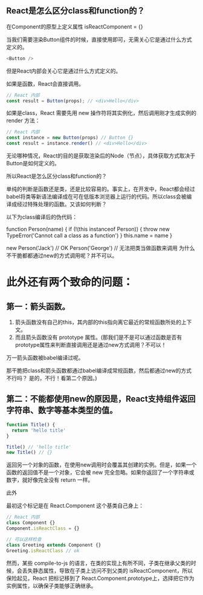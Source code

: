 
## React是怎么区分class和function的？

在Component的原型上定义属性 isReactComponent = {}



当我们需要渲染Button组件的时候，直接使用即可，无需关心它是通过什么方式定义的。
```js
<Button />
```

但是React内部会关心它是通过什么方式定义的。

如果是函数，React会直接调用。
```js
// React 内部
const result = Button(props); // <div>Hello</div>
```
如果是class，React 需要先用 new 操作符将其实例化，然后调用刚才生成实例的 render 方法：


```js
// React 内部
const instance = new Button(props) // Button {}
const result = instance.render() // <div>Hello</div>

```
无论哪种情况，React的目的是获取渲染后的Node（节点），具体获取方式取决于Button是如何定义的。

所以React是怎么区分class和function的？




单纯的判断是函数还是类，还是比较容易的。事实上，在开发中，React都会经过babel将类等新语法编译成在可在低版本浏览器上运行的代码。所以class会被编译成经过特殊处理的函数。又该如何判断？


以下为class编译后的伪代码：

function Person(name) {
  if (!(this instanceof Person)) {
    throw new TypeError('Cannot call a class as a function')
  }
  this.name = name
}

new Person('Jack') // OK
Person('George') // 无法把类当做函数来调用
为什么不干脆都都通过new的方式调用呢？并不可以。

# 此外还有两个致命的问题：

## 第一：箭头函数。
1. 箭头函数没有自己的this，其内部的this指向离它最近的常规函数所处的上下文。
2. 而且箭头函数没有 prototype 属性。(那我们是不是可以通过函数是否有prototype属性来判断直接调用还是通过new方式调用？不可以！

万一箭头函数被babel编译过呢。

那干脆把class和箭头函数都通过babel编译成常规函数，然后都通过new的方式不行吗？ 是的，不行！看第二个原因。)


## 第二：不能都使用new的原因是，React支持组件返回字符串、数字等基本类型的值。

```js
function Title() {
  return 'hello title'
}

Title() // 'hello title'
new Title() // {}
```

返回另一个对象的函数，在使用new调用时会覆盖其创建的实例。但是，如果一个函数的返回值不是一个对象，它会被 new 完全忽略。如果你返回了一个字符串或数字，就好像完全没有 return 一样。





此外

最初这个标记是在 React.Component 这个基类自己身上：
```js
// React 内部
class Component {}
Component.isReactClass = {}

// 可以这样检查
class Greeting extends Component {}
Greeting.isReactClass // ok

```
然而，某些 compile-to-js 的语言，在类的实现上有所不同，子类在继承父类的时候，会丢失静态属性，导致在子类上访问不到父类的 isReactComponent，所以保险起见，React 把标记移到了 React.Component.prototype上，选择把它作为实例属性，以确保子类能够正确继承。


